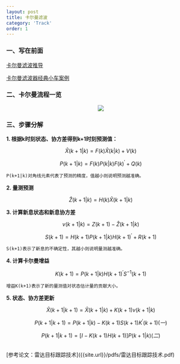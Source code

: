 ```yaml
---
layout: post
title: 卡尔曼滤波
category: 'Track'
order: 1
---
```


### 一、写在前面
[卡尔曼滤波推导](https://zhuanlan.zhihu.com/p/134595781)

[卡尔曼滤波器经典小车案例]({{site.url}}/pdfs/UnderstandingKalmanFilter.pdf)

### 二、卡尔曼流程一览
<div align=center>
<img src="{{site.url}}/images/kalman-01.png"/>
</div>

### 三、步骤分解

**1. 根据k时刻状态、协方差得到k+1时刻预测值：**

$$ \hat{X}({k+1|k})=F(k)\hat{X}({k|k})+V(k)$$

$$ {P}({k+1|k})=F(k){P}({k|k})F(k)^{'}+Q(k)$$

	P(k+1|k)对角线元素代表了预测的精度，值越小则说明预测越准确。

**2. 量测预测**

$$ \hat{Z}({k+1|k})=H(k)\hat{X}({k+1|k}) $$

**3. 计算新息状态和新息协方差**

$$ {v}({k+1|k})=Z(k+1)-\hat{Z}({k+1|k}) $$

$$ {S}({k+1})=H(k+1){P}({k+1|k})H(k+1)^{'}+R(k+1)$$

	S(k+1)表示了新息的不确定性，其越小则说明量测越准确。

**4. 计算卡尔曼增益**

$$ {K}({k+1})={P}({k+1|k})H(k+1)^{'}S^{-1}(k+1)$$

	增益K(k+1)表示了新的量测值对状态估计量的贡献大小。

**5. 状态、协方差更新**

$$ \hat{X}({k+1|k+1})=\hat{X}({k+1|k})+{K}({k+1}){v}({k+1|k})$$

$$ {P}({k+1|k+1})={P}({k+1|k})-{K}({k+1}){S}({k+1}){K}^{'}({k+1})   (一)$$

$$ {P}({k+1|k+1})=[I-{K}({k+1})H(k+1)]{P}({k+1|k})	(二)$$

<br>
[参考论文：雷达目标跟踪技术]({{site.url}}/pdfs/雷达目标跟踪技术.pdf)